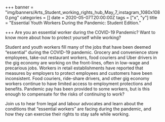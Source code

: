 +++
banner = "img/banners/Arts_Student_working_rights_hub_May_7_instagram_1080x1080.png"
categories = []
date = 2020-05-07T20:00:00Z
tags = ["x", "y"]
title = "Essential Youth Workers During the Pandemic: Student Edition."

+++
Are you an essential worker during the COVID-19 Pandemic? Want to know more about how to protect yourself while working?

Student and youth workers fill many of the jobs that have been deemed “essential” during the COVID-19 pandemic. Grocery and convenience store employees, take-out restaurant workers, food couriers and Uber drivers in the gig economy are working on the front-lines, often in low-wage and precarious jobs. Workers in retail establishments have reported that measures by employers to protect employees and customers have been inconsistent. Food couriers, ride-share drivers, and other gig economy workers continue to have limited access to employment protections and benefits. Pandemic pay has been provided to some workers, but is this enough to compensate for the risks of continuing to work?

Join us to hear from legal and labour advocates and learn about the conditions that “essential workers” are facing during the pandemic, and how they can exercise their rights to stay safe while working.